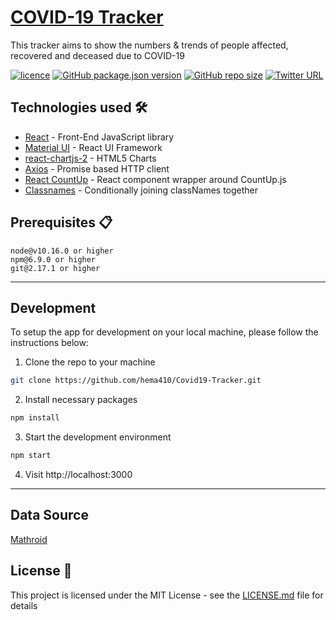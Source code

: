 # [COVID-19 Tracker](https://world19covid.web.app/)

This tracker aims to show the numbers & trends of people affected, recovered and deceased due to COVID-19

[![licence](https://img.shields.io/github/license/sabesansathananthan/covid-19-tracker)](https://github.com/sabesansathananthan/covid-19-tracker/blob/master/LICENSE)
[![GitHub package.json version](https://img.shields.io/github/package-json/v/sabesansathananthan/covid-19-tracker)](https://github.com/sabesansathananthan/covid-19-tracker)
[![GitHub repo size](https://img.shields.io/github/repo-size/sabesansathananthan/covid-19-tracker?color=ff69b4)](https://github.com/sabesansathananthan/covid-19-tracker)
[![Twitter URL](https://img.shields.io/twitter/url?style=social&url=https%3A%2F%2Ftwitter.com%2FTheSabesan)](https://twitter.com/intent/tweet?text=Wow,%20I%20used%20covid-19-tracker.%20That%20is%20excellent.%20Thank%20you%20@TheSabesan)

## Technologies used 🛠️

- [React](https://es.reactjs.org/) - Front-End JavaScript library
- [Material UI](https://material-ui.com/) - React UI Framework
- [react-chartjs-2](https://github.com/jerairrest/react-chartjs-2) - HTML5 Charts
- [Axios](https://github.com/axios/axios) - Promise based HTTP client
- [React CountUp](https://react-countup.now.sh/) - React component wrapper around CountUp.js
- [Classnames](https://jedwatson.github.io/classnames/) - Conditionally joining classNames together

## Prerequisites 📋

```
node@v10.16.0 or higher
npm@6.9.0 or higher
git@2.17.1 or higher
```

---

## Development

To setup the app for development on your local machine, please follow the instructions below:

1. Clone the repo to your machine

```bash
git clone https://github.com/hema410/Covid19-Tracker.git
```

2. Install necessary packages

```bash
npm install
```

3. Start the development environment

```bash
npm start
```

4. Visit http://localhost:3000

---

## Data Source

[Mathroid](https://covid19.mathdro.id/api/)




## License 📄

This project is licensed under the MIT License - see the [LICENSE.md](./LICENSE) file for details
